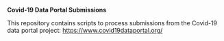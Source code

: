 **Covid-19 Data Portal Submissions**

This repository contains scripts to process submissions from the Covid-19 data portal project: https://www.covid19dataportal.org/
